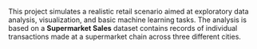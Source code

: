 This project simulates a realistic retail scenario aimed at exploratory data analysis, visualization, and basic machine learning tasks.
The analysis is based on a **Supermarket Sales** dataset contains records of individual transactions made at a supermarket chain across three different cities.

